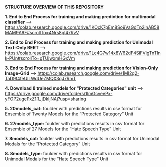 **STRUCTURE OVERVIEW OF THIS REPOSITORY**

**1. End to End Process for training and making prediction for multimodal classifier**
--> https://colab.research.google.com/drive/1KOcK7pEm8So9VaGdTp2lnAB58MAM9A9F#scrollTo=4Nrs8gl47RvV

**2. End to End Process for training and making prediction for Unimodal Text-Only BERT**
 --> https://colab.research.google.com/drive/1Lc4G7w14x8W62dF4SiFVigTnTInk-PUn#scrollTo=gTUjwxmHGxVm
 
 **3. End to End Process for training and making prediction for Vision-Only Image-Grid**
 --> https://colab.research.google.com/drive/1MI2q2-TaD9f4feUILWdUeZMQX3qJ7RmT
 
 **4. Download 8 trained models for "Protected Categories" unit**
 --> https://drive.google.com/drive/folders/1ImGcveePx-yFOP2ugePxZ1R_jDkIjNAj?usp=sharing
 
 **5. 20models_cat:** foulder with predictions results in csv format for Ensemble of Twenty Models for the “Protected Category” Unit
 
 **6. 27models_type:** foulder with predictions results in csv format for Ensemble of 27 Models for the “Hate Speech Type” Unit
 
 **7. 8models_cat:** foulder with predictions results in csv format for Unimodal Modals for the “Protected Category” Unit
 
 **8. 8models_type:** foulder with predictions results in csv format for Unimodal Modals for the “Hate Speech Type” Unit
